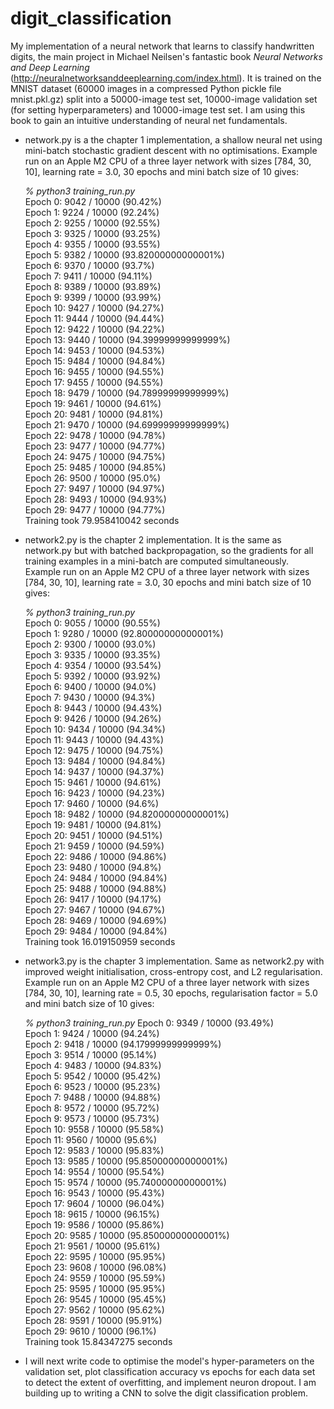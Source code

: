 # digit_classification
My implementation of a neural network that learns to classify handwritten digits, the main project in Michael Neilsen's fantastic book _Neural Networks and Deep Learning_ (http://neuralnetworksanddeeplearning.com/index.html). It is trained on the MNIST dataset (60000 images in a compressed Python pickle file mnist.pkl.gz) split into a 50000-image test set, 10000-image validation set (for setting hyperparameters) and 10000-image test set. I am using this book to gain an intuitive understanding of neural net fundamentals.

- network.py is a the chapter 1 implementation, a shallow neural net using mini-batch stochastic gradient descent with no optimisations.
  Example run on an Apple M2 CPU of a three layer network with sizes [784, 30, 10], learning rate = 3.0, 30 epochs and mini batch size of 10 gives:  

  _% python3 training_run.py_   
  Epoch 0: 9042 / 10000 (90.42%)  
  Epoch 1: 9224 / 10000 (92.24%)  
  Epoch 2: 9255 / 10000 (92.55%)  
  Epoch 3: 9325 / 10000 (93.25%)  
  Epoch 4: 9355 / 10000 (93.55%)  
  Epoch 5: 9382 / 10000 (93.82000000000001%)  
  Epoch 6: 9370 / 10000 (93.7%)  
  Epoch 7: 9411 / 10000 (94.11%)  
  Epoch 8: 9389 / 10000 (93.89%)  
  Epoch 9: 9399 / 10000 (93.99%)  
  Epoch 10: 9427 / 10000 (94.27%)  
  Epoch 11: 9444 / 10000 (94.44%)  
  Epoch 12: 9422 / 10000 (94.22%)  
  Epoch 13: 9440 / 10000 (94.39999999999999%)  
  Epoch 14: 9453 / 10000 (94.53%)  
  Epoch 15: 9484 / 10000 (94.84%)  
  Epoch 16: 9455 / 10000 (94.55%)  
  Epoch 17: 9455 / 10000 (94.55%)  
  Epoch 18: 9479 / 10000 (94.78999999999999%)  
  Epoch 19: 9461 / 10000 (94.61%)  
  Epoch 20: 9481 / 10000 (94.81%)  
  Epoch 21: 9470 / 10000 (94.69999999999999%)  
  Epoch 22: 9478 / 10000 (94.78%)  
  Epoch 23: 9477 / 10000 (94.77%)  
  Epoch 24: 9475 / 10000 (94.75%)  
  Epoch 25: 9485 / 10000 (94.85%)  
  Epoch 26: 9500 / 10000 (95.0%)  
  Epoch 27: 9497 / 10000 (94.97%)  
  Epoch 28: 9493 / 10000 (94.93%)  
  Epoch 29: 9477 / 10000 (94.77%)  
  Training took 79.958410042 seconds     

- network2.py is the chapter 2 implementation. It is the same as network.py but with batched backpropagation, so the gradients for all training examples in a mini-batch are computed simultaneously.
  Example run on an Apple M2 CPU of a three layer network with sizes [784, 30, 10], learning rate = 3.0, 30 epochs and mini batch size of 10 gives:  

  _% python3 training_run.py_   
  Epoch 0: 9055 / 10000 (90.55%)  
  Epoch 1: 9280 / 10000 (92.80000000000001%)  
  Epoch 2: 9300 / 10000 (93.0%)  
  Epoch 3: 9335 / 10000 (93.35%)  
  Epoch 4: 9354 / 10000 (93.54%)  
  Epoch 5: 9392 / 10000 (93.92%)  
  Epoch 6: 9400 / 10000 (94.0%)  
  Epoch 7: 9430 / 10000 (94.3%)  
  Epoch 8: 9443 / 10000 (94.43%)  
  Epoch 9: 9426 / 10000 (94.26%)  
  Epoch 10: 9434 / 10000 (94.34%)  
  Epoch 11: 9443 / 10000 (94.43%)  
  Epoch 12: 9475 / 10000 (94.75%)  
  Epoch 13: 9484 / 10000 (94.84%)  
  Epoch 14: 9437 / 10000 (94.37%)  
  Epoch 15: 9461 / 10000 (94.61%)  
  Epoch 16: 9423 / 10000 (94.23%)  
  Epoch 17: 9460 / 10000 (94.6%)  
  Epoch 18: 9482 / 10000 (94.82000000000001%)  
  Epoch 19: 9481 / 10000 (94.81%)  
  Epoch 20: 9451 / 10000 (94.51%)  
  Epoch 21: 9459 / 10000 (94.59%)  
  Epoch 22: 9486 / 10000 (94.86%)  
  Epoch 23: 9480 / 10000 (94.8%)  
  Epoch 24: 9484 / 10000 (94.84%)  
  Epoch 25: 9488 / 10000 (94.88%)  
  Epoch 26: 9417 / 10000 (94.17%)  
  Epoch 27: 9467 / 10000 (94.67%)  
  Epoch 28: 9469 / 10000 (94.69%)  
  Epoch 29: 9484 / 10000 (94.84%)  
  Training took 16.019150959 seconds

- network3.py is the chapter 3 implementation. Same as network2.py with improved weight initialisation, cross-entropy cost, and L2 regularisation.
  Example run on an Apple M2 CPU of a three layer network with sizes [784, 30, 10], learning rate = 0.5, 30 epochs, regularisation factor = 5.0 and mini batch size of 10 gives:    

  _% python3 training_run.py_
  Epoch 0: 9349 / 10000 (93.49%)  
  Epoch 1: 9424 / 10000 (94.24%)  
  Epoch 2: 9418 / 10000 (94.17999999999999%)  
  Epoch 3: 9514 / 10000 (95.14%)  
  Epoch 4: 9483 / 10000 (94.83%)  
  Epoch 5: 9542 / 10000 (95.42%)  
  Epoch 6: 9523 / 10000 (95.23%)  
  Epoch 7: 9488 / 10000 (94.88%)  
  Epoch 8: 9572 / 10000 (95.72%)  
  Epoch 9: 9573 / 10000 (95.73%)  
  Epoch 10: 9558 / 10000 (95.58%)  
  Epoch 11: 9560 / 10000 (95.6%)  
  Epoch 12: 9583 / 10000 (95.83%)  
  Epoch 13: 9585 / 10000 (95.85000000000001%)  
  Epoch 14: 9554 / 10000 (95.54%)  
  Epoch 15: 9574 / 10000 (95.74000000000001%)  
  Epoch 16: 9543 / 10000 (95.43%)  
  Epoch 17: 9604 / 10000 (96.04%)  
  Epoch 18: 9615 / 10000 (96.15%)  
  Epoch 19: 9586 / 10000 (95.86%)  
  Epoch 20: 9585 / 10000 (95.85000000000001%)  
  Epoch 21: 9561 / 10000 (95.61%)  
  Epoch 22: 9595 / 10000 (95.95%)  
  Epoch 23: 9608 / 10000 (96.08%)  
  Epoch 24: 9559 / 10000 (95.59%)  
  Epoch 25: 9595 / 10000 (95.95%)  
  Epoch 26: 9545 / 10000 (95.45%)  
  Epoch 27: 9562 / 10000 (95.62%)  
  Epoch 28: 9591 / 10000 (95.91%)  
  Epoch 29: 9610 / 10000 (96.1%)  
  Training took 15.84347275 seconds

- I will next write code to optimise the model's hyper-parameters on the validation set, plot classification accuracy vs epochs for each data set to detect the extent of overfitting, and implement neuron dropout. I am building up to writing a CNN to solve the digit classification problem. 
  
